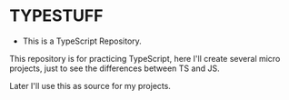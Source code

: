 # TYPESTUFF

- This is a TypeScript Repository.

This repository is for practicing TypeScript, here I'll create several micro projects, just to see the differences between TS and JS.

Later I'll use this as source for my projects.
